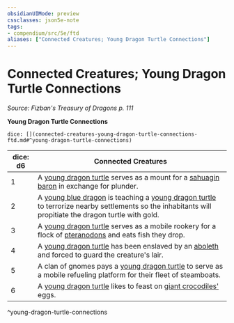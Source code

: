 ```yaml
---
obsidianUIMode: preview
cssclasses: json5e-note
tags:
- compendium/src/5e/ftd
aliases: ["Connected Creatures; Young Dragon Turtle Connections"]
---
```

# Connected Creatures; Young Dragon Turtle Connections
*Source: Fizban's Treasury of Dragons p. 111* 

**Young Dragon Turtle Connections**

`dice: [](connected-creatures-young-dragon-turtle-connections-ftd.md#^young-dragon-turtle-connections)`

| dice: d6 | Connected Creatures |
|----------|---------------------|
| 1 | A [young dragon turtle](5E2014官方资源/bestiary/dragon/young-dragon-turtle-ftd.md) serves as a mount for a [sahuagin baron](5E2014官方资源/bestiary/humanoid/sahuagin-baron.md) in exchange for plunder. |
| 2 | A [young blue dragon](5E2014官方资源/bestiary/dragon/young-blue-dragon.md) is teaching a [young dragon turtle](5E2014官方资源/bestiary/dragon/young-dragon-turtle-ftd.md) to terrorize nearby settlements so the inhabitants will propitiate the dragon turtle with gold. |
| 3 | A [young dragon turtle](5E2014官方资源/bestiary/dragon/young-dragon-turtle-ftd.md) serves as a mobile rookery for a flock of [pteranodons](5E2014官方资源/bestiary/beast/pteranodon.md) and eats fish they drop. |
| 4 | A [young dragon turtle](5E2014官方资源/bestiary/dragon/young-dragon-turtle-ftd.md) has been enslaved by an [aboleth](5E2014官方资源/bestiary/aberration/aboleth.md) and forced to guard the creature's lair. |
| 5 | A clan of gnomes pays a [young dragon turtle](5E2014官方资源/bestiary/dragon/young-dragon-turtle-ftd.md) to serve as a mobile refueling platform for their fleet of steamboats. |
| 6 | A [young dragon turtle](5E2014官方资源/bestiary/dragon/young-dragon-turtle-ftd.md) likes to feast on [giant crocodiles'](5E2014官方资源/bestiary/beast/giant-crocodile.md) eggs. |
^young-dragon-turtle-connections